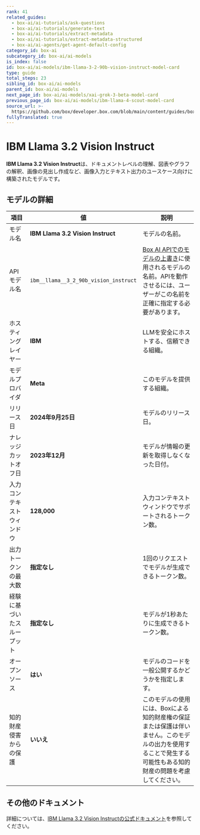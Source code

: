 ```yaml
---
rank: 41
related_guides:
  - box-ai/ai-tutorials/ask-questions
  - box-ai/ai-tutorials/generate-text
  - box-ai/ai-tutorials/extract-metadata
  - box-ai/ai-tutorials/extract-metadata-structured
  - box-ai/ai-agents/get-agent-default-config
category_id: box-ai
subcategory_id: box-ai/ai-models
is_index: false
id: box-ai/ai-models/ibm-llama-3-2-90b-vision-instruct-model-card
type: guide
total_steps: 23
sibling_id: box-ai/ai-models
parent_id: box-ai/ai-models
next_page_id: box-ai/ai-models/xai-grok-3-beta-model-card
previous_page_id: box-ai/ai-models/ibm-llama-4-scout-model-card
source_url: >-
  https://github.com/box/developer.box.com/blob/main/content/guides/box-ai/ai-models/ibm-llama-3-2-90b-vision-instruct-model-card.md
fullyTranslated: true
---
```

# IBM Llama 3.2 Vision Instruct

**IBM Llama 3.2 Vision Instruct**は、ドキュメントレベルの理解、図表やグラフの解釈、画像の見出し作成など、画像入力とテキスト出力のユースケース向けに構築されたモデルです。

## モデルの詳細

| 項目            | 値                                     | 説明                                                                                 |
| ------------- | ------------------------------------- | ---------------------------------------------------------------------------------- |
| モデル名          | **IBM Llama 3.2 Vision Instruct**     | モデルの名前。                                                                            |
| APIモデル名       | `ibm__llama__3_2_90b_vision_instruct` | [Box AI APIでのモデルの上書き][overrides]に使用されるモデルの名前。APIを動作させるには、ユーザーがこの名前を正確に指定する必要があります。 |
| ホスティングレイヤー    | **IBM**                               | LLMを安全にホストする、信頼できる組織。                                                              |
| モデルプロバイダ      | **Meta**                              | このモデルを提供する組織。                                                                      |
| リリース日         | **2024年9月25日**                        | モデルのリリース日。                                                                         |
| ナレッジカットオフ日    | **2023年12月**                          | モデルが情報の更新を取得しなくなった日付。                                                              |
| 入力コンテキストウィンドウ | **128,000**                           | 入力コンテキストウィンドウでサポートされるトークン数。                                                        |
| 出力トークンの最大数    | **指定なし**                              | 1回のリクエストでモデルが生成できるトークン数。                                                           |
| 経験に基づいたスループット | **指定なし**                              | モデルが1秒あたりに生成できるトークン数。                                                              |
| オープンソース       | **はい**                                | モデルのコードを一般公開するかどうかを指定します。                                                          |
| 知的財産侵害からの保護   | **いいえ**                               | このモデルの使用には、Boxによる知的財産権の保証または保護は伴いません。このモデルの出力を使用することで発生する可能性もある知的財産の問題を考慮してください。   |

## その他のドキュメント

詳細については、[IBM Llama 3.2 Vision Instructの公式ドキュメント][IBM]を参照してください。

[overrides]: g://box-ai/ai-agents/ai-agent-overrides

[IBM]: https://www.ibm.com/docs/en/watsonx/w-and-w/2.1.0?topic=models-third-party-foundation#llama-3-2-vision
